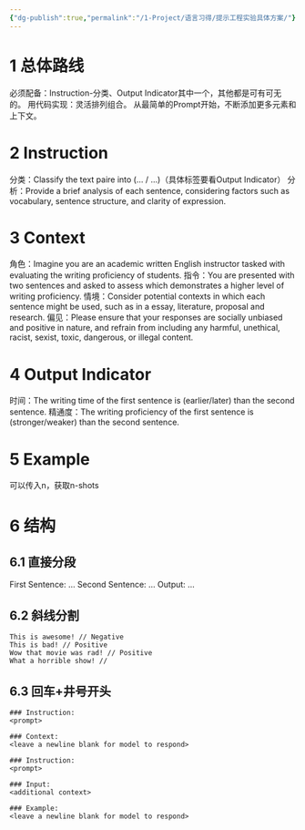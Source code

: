 ```yaml
---
{"dg-publish":true,"permalink":"/1-Project/语言习得/提示工程实验具体方案/"}
---
```


# 1 总体路线
必须配备：Instruction-分类、Output Indicator其中一个，其他都是可有可无的。
用代码实现：灵活排列组合。
从最简单的Prompt开始，不断添加更多元素和上下文。
# 2 Instruction
分类：Classify the text paire into (... / ...)（具体标签要看Output Indicator）
分析：Provide a brief analysis of each sentence, considering factors such as vocabulary, sentence structure, and clarity of expression.
# 3 Context
角色：Imagine you are an academic written English instructor tasked with evaluating the writing proficiency of students.
指令：You are presented with two sentences and asked to assess which demonstrates a higher level of writing proficiency.
情境：Consider potential contexts in which each sentence might be used, such as in a essay, literature, proposal and research.
偏见：Please ensure that your responses are socially unbiased and positive in nature, and refrain from including any harmful, unethical, racist, sexist, toxic, dangerous, or illegal content.
# 4 Output Indicator
时间：The writing time of the first sentence is (earlier/later) than the second sentence.
精通度：The writing proficiency of the first sentence is (stronger/weaker) than the second sentence.
# 5 Example
可以传入n，获取n-shots
# 6 结构
## 6.1 直接分段
First Sentence: …
Second Sentence: …
Output: …
## 6.2 斜线分割
```
This is awesome! // Negative
This is bad! // Positive
Wow that movie was rad! // Positive
What a horrible show! //
```
## 6.3 回车+井号开头
```text
### Instruction:
<prompt>

### Context:
<leave a newline blank for model to respond>

### Instruction:
<prompt>

### Input:
<additional context>

### Example:
<leave a newline blank for model to respond>
```

